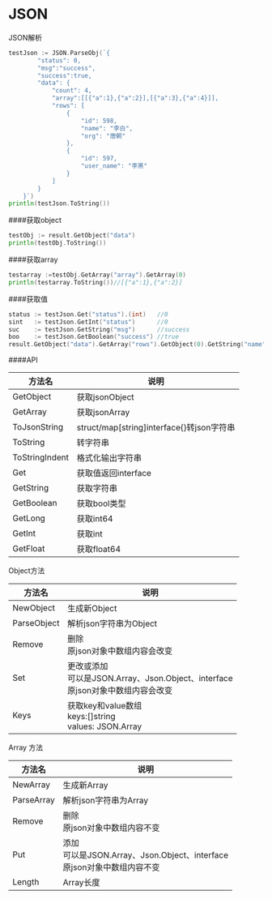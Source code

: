 # JSON
JSON解析

```go
testJson := JSON.ParseObj(`{
        "status": 0,
        "msg":"success",
        "success":true,
		"data": {
			"count": 4,
			"array":[[{"a":1},{"a":2}],[{"a":3},{"a":4}]],
			"rows": [
				{
					"id": 598,
					"name": "李白",
					"org": "唐朝"
				},
				{
					"id": 597,
					"user_name": "李黑"
				}
			]
        }   
	}`)
println(testJson.ToString())
```

####获取object
```go
testObj := result.GetObject("data")
println(testObj.ToString())
```
####获取array
```go
testarray :=testObj.GetArray("array").GetArray(0)
println(testarray.ToString())//[{"a":1},{"a":2}]
```
####获取值
```go
status := testJson.Get("status").(int)   //0
sint   := testJson.GetInt("status")      //0
suc    := testJson.GetString("msg")      //success
boo    := testJson.GetBoolean("success") //true
result.GetObject("data").GetArray("rows").GetObject(0).GetString("name")//李白
```
####API

|  方法名        |  说明  |
|  ----         | ----  |
| GetObject     | 获取jsonObject|
| GetArray      | 获取jsonArray|
| ToJsonString  | struct/map[string]interface{}转json字符串|
| ToString      | 转字符串 |
| ToStringIndent| 格式化输出字符串 |
| Get           | 获取值返回interface|
| GetString     | 获取字符串|
| GetBoolean    | 获取bool类型|
| GetLong       | 获取int64|
| GetInt        | 获取int|
| GetFloat      | 获取float64|

Object方法

|  方法名       | 说明  |
|  ----        | ----  |
| NewObject    | 生成新Object |
| ParseObject  | 解析json字符串为Object |
| Remove       | 删除<br>原json对象中数组内容会改变|
| Set          | 更改或添加<br>可以是JSON.Array、Json.Object、interface<br>原json对象中数组内容会改变|
| Keys         | 获取key和value数组<br>keys:[]string<br>values: JSON.Array|

Array 方法

|  方法名     | 说明  |
|  ----      | ----  |
| NewArray   | 生成新Array |
| ParseArray | 解析json字符串为Array |
| Remove     | 删除<br>原json对象中数组内容不变|
| Put        | 添加<br>可以是JSON.Array、Json.Object、interface<br>原json对象中数组内容不变|
| Length     | Array长度|